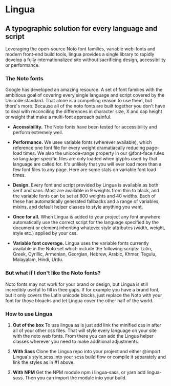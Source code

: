 # Lingua

## A typographic solution for every language and script

Leveraging the open-source Noto font families, variable web-fonts and modern front-end build tools, lingua provides a single library to rapidly develop a fully internationalized site without sacrificing design, accessibility or performance.

### The Noto fonts

Google has developed an amazing resource. A set of font families with the ambitious goal of covering every single language and script covered by the Unicode standard. That alone is a compelling reason to use them, but there's more. Because all of the noto fonts are built together you don't have to deal with reconciling the differences in character size, X and cap height or weight that make a multi-font approach painful.

- **Accessibility.** The Noto fonts have been tested for accessibility and perform extremely well.

- **Performance.** We usee variable fonts (wherever available), which reference one font file for every weight dramatiacally reducing page-load times. We also the unicode-range property in our @font-face rules so language-specific files are only loaded when glyphs used by that language are called for. It's unlikely that you will ever load more than a few font files to any page. Here are some stats on variable font load times.

- **Design.** Every font and script provided by Lingua is available as both serif and sans. Most are available in 9 weights from thin to black, and the variable fonts can be set at 800 weights and 40 widths. Each of these has automatically generated fallbacks and a range of variables, mixins, and default helper classes to style anything you want.

- **Once for all.** When Lingua is added to your project any font anywhere automatically use the correct script for the language specified by the document or element inheriting whatever style attributes (width, weight, style etc.) applied by your css.

- **Variable font coverage.** Lingua uses the variable fonts currently available in the Noto set which include the following scripts: Latin, Greek, Cyrillic, Armenian, Georgian, Hebrew, Arabic, Khmer, Tegulu, Malayalam, Hindi, Urdu.

### But what if I don't like the Noto fonts?

Noto fonts may not work for your brand or design, but Lingua is still incredibly useful to fill in thee gaps. If for example you have a brand font, but it only covers the Latin unicode blocks, just replace the Noto with your font for those bloacks and let Lingua cover the other half of the world.

### How to use Lingua

1. **Out of the box** To use lingua as is just add link the minified css in <head> after all of your other css files. That will style every language on your site with the noto web fonts. From there you can add the Lingua helper classes wherever you need to make additional adjustments.

2. **With Sass** Clone the Lingua repo into your project and either @import Lingua's style.scss into your scss build flow or compile it separately and link the styles as in #1 above.

3. **With NPM** Get the NPM module npm i lingua-sass, or yarn add lingua-sass. Then you can import the module into your build.
